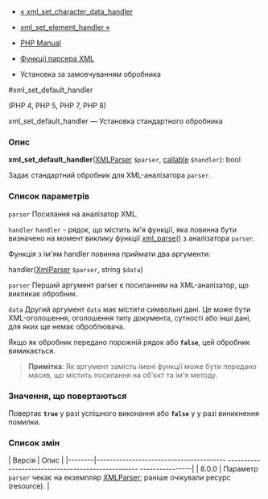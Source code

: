 - [«
xml_set_character_data_handler](function.xml-set-character-data-handler.md)
- [xml_set_element_handler »](function.xml-set-element-handler.md)

- [PHP Manual](index.md)
- [Функції парсера XML](ref.xml.md)
- Установка за замовчуванням обробника

#xml_set_default_handler

(PHP 4, PHP 5, PHP 7, PHP 8)

xml_set_default_handler — Установка стандартного обробника

### Опис

**xml_set_default_handler**([XMLParser](class.xmlparser.md) `$parser`,
[callable](language.types.callable.md) `$handler`): bool

Задає стандартний обробник для XML-аналізатора `parser`.

### Список параметрів

`parser`
Посилання на аналізатор XML.

`handler`
`handler` - рядок, що містить ім'я функції, яка повинна бути
визначено на момент виклику функції
[xml_parse()](function.xml-parse.md) з аналізатора `parser`.

Функція з ім'ям handler повинна приймати два аргументи:

handler([XmlParser](class.xmlparser.md) `$parser`, string `$data`)

`parser`
Перший аргумент parser є посиланням на XML-аналізатор, що викликає
обробник.

`data`
Другий аргумент `data` має містити символьні дані. Це може бути
XML-оголошення, оголошення типу документа, сутності або інші дані,
для яких ще немає оброблювача.

Якщо як обробник передано порожній рядок або **`false`**, цей
обробник вимикається.

> **Примітка**: Як аргумент замість імені функції може бути
> передано масив, що містить посилання на об'єкт та ім'я методу.

### Значення, що повертаються

Повертає **`true`** у разі успішного виконання або **`false`** у
у разі виникнення помилки.

### Список змін

| Версія | Опис |
|--------|---------------------------------------- -------------------------------------------------- ----------------|
| 8.0.0 | Параметр `parser` чекає на екземпляр [XMLParser](class.xmlparser.md); раніше очікували ресурс (resource). |

